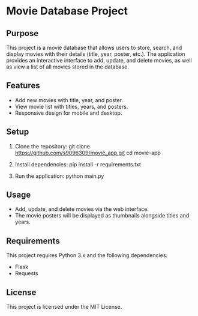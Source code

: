 # Movie Database Project

## Purpose
This project is a movie database that allows users to store, search, and display movies with their details (title, year, poster, etc.). The application provides an interactive interface to add, update, and delete movies, as well as view a list of all movies stored in the database.

## Features
- Add new movies with title, year, and poster.
- View movie list with titles, years, and posters.
- Responsive design for mobile and desktop.

## Setup

1. Clone the repository:
git clone https://github.com/s9096309/movie_app.git cd movie-app

2. Install dependencies:
pip install -r requirements.txt


3. Run the application:
python main.py

## Usage
- Add, update, and delete movies via the web interface.
- The movie posters will be displayed as thumbnails alongside titles and years.

## Requirements
This project requires Python 3.x and the following dependencies:
- Flask
- Requests

## License
This project is licensed under the MIT License.